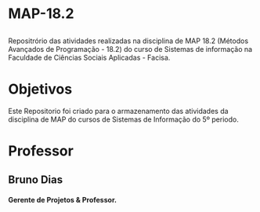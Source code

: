# MAP-18.2

## 
Repositrório  das atividades realizadas na disciplina de MAP 18.2 (Métodos Avançados de Programação - 18.2) do curso de Sistemas de informação na Faculdade de Ciências Sociais Aplicadas - Facisa.

# Objetivos

Este Repositorio foi criado para o armazenamento das atividades da disciplina de MAP do cursos de Sistemas de Informação do  5º periodo.

# Professor 

## Bruno Dias
#### Gerente de Projetos & Professor.
